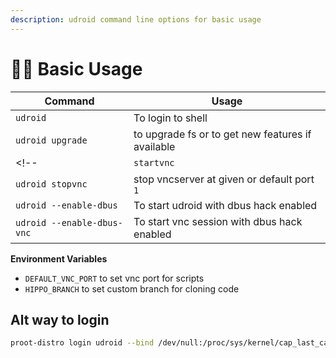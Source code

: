 ```yaml
---
description: udroid command line options for basic usage
---
```


# 👩‍💻 Basic Usage

| **Command**                | **Usage**                                                                                                               |
| -------------------------- | ----------------------------------------------------------------------------------------------------------------------- |
| `udroid`                   | To login to shell                                                                                                       |
| `udroid upgrade`           | to upgrade fs or to get new features if available                                                                       |
<!-- | `startvnc`                 | start vncserver at port `1` (you can change default port by exporting env varaible `DEFAULT_VNC_PORT` to a port number) |
| `udroid stopvnc`           | stop vncserver at given or default port `1`                                                                             | -->
| `udroid --enable-dbus`     | To start udroid with dbus hack enabled                                                                                  |
| `udroid --enable-dbus-vnc` | To start vnc session with dbus hack enabled                                                                             |

**Environment Variables**

* `DEFAULT_VNC_PORT` to set vnc port for scripts
* `HIPPO_BRANCH` to set custom branch for cloning code

## Alt way to login

```bash
proot-distro login udroid --bind /dev/null:/proc/sys/kernel/cap_last_cap
```

